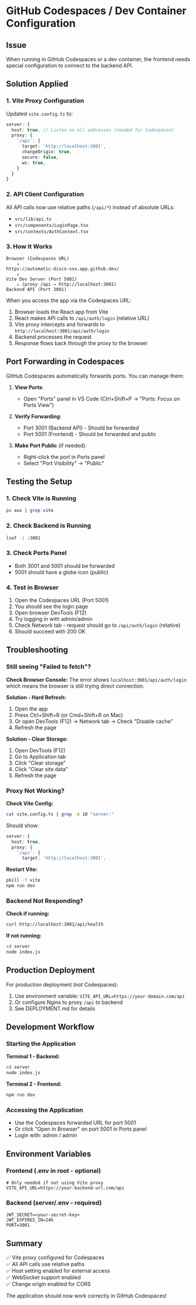 # GitHub Codespaces / Dev Container Configuration

## Issue
When running in GitHub Codespaces or a dev container, the frontend needs special configuration to connect to the backend API.

## Solution Applied

### 1. Vite Proxy Configuration
Updated `vite.config.ts` to:
```typescript
server: {
  host: true, // Listen on all addresses (needed for Codespaces)
  proxy: {
    '/api': {
      target: 'http://localhost:3001',
      changeOrigin: true,
      secure: false,
      ws: true,
    }
  }
}
```

### 2. API Client Configuration
All API calls now use relative paths (`/api/*`) instead of absolute URLs:
- `src/lib/api.ts`
- `src/components/LoginPage.tsx`
- `src/contexts/AuthContext.tsx`

### 3. How It Works

```
Browser (Codespaces URL)
    ↓
https://automatic-disco-xxx.app.github.dev/
    ↓
Vite Dev Server (Port 5001)
    ↓ (proxy /api → http://localhost:3001)
Backend API (Port 3001)
```

When you access the app via the Codespaces URL:
1. Browser loads the React app from Vite
2. React makes API calls to `/api/auth/login` (relative URL)
3. Vite proxy intercepts and forwards to `http://localhost:3001/api/auth/login`
4. Backend processes the request
5. Response flows back through the proxy to the browser

## Port Forwarding in Codespaces

GitHub Codespaces automatically forwards ports. You can manage them:

1. **View Ports**: 
   - Open "Ports" panel in VS Code (Ctrl+Shift+P → "Ports: Focus on Ports View")
   
2. **Verify Forwarding**:
   - Port 3001 (Backend API) - Should be forwarded
   - Port 5001 (Frontend) - Should be forwarded and public

3. **Make Port Public** (if needed):
   - Right-click the port in Ports panel
   - Select "Port Visibility" → "Public"

## Testing the Setup

### 1. Check Vite is Running
```bash
ps aux | grep vite
```

### 2. Check Backend is Running
```bash
lsof -i :3001
```

### 3. Check Ports Panel
- Both 3001 and 5001 should be forwarded
- 5001 should have a globe icon (public)

### 4. Test in Browser
1. Open the Codespaces URL (Port 5001)
2. You should see the login page
3. Open browser DevTools (F12)
4. Try logging in with admin/admin
5. Check Network tab - request should go to `/api/auth/login` (relative)
6. Should succeed with 200 OK

## Troubleshooting

### Still seeing "Failed to fetch"?

**Check Browser Console:**
The error shows `localhost:3001/api/auth/login` which means the browser is still trying direct connection.

**Solution - Hard Refresh:**
1. Open the app
2. Press Ctrl+Shift+R (or Cmd+Shift+R on Mac)
3. Or open DevTools (F12) → Network tab → Check "Disable cache"
4. Refresh the page

**Solution - Clear Storage:**
1. Open DevTools (F12)
2. Go to Application tab
3. Click "Clear storage"
4. Click "Clear site data"
5. Refresh the page

### Proxy Not Working?

**Check Vite Config:**
```bash
cat vite.config.ts | grep -A 10 "server:"
```

Should show:
```typescript
server: {
  host: true,
  proxy: {
    '/api': {
      target: 'http://localhost:3001',
```

**Restart Vite:**
```bash
pkill -f vite
npm run dev
```

### Backend Not Responding?

**Check if running:**
```bash
curl http://localhost:3001/api/health
```

**If not running:**
```bash
cd server
node index.js
```

## Production Deployment

For production deployment (not Codespaces):
1. Use environment variable: `VITE_API_URL=https://your-domain.com/api`
2. Or configure Nginx to proxy `/api` to backend
3. See DEPLOYMENT.md for details

## Development Workflow

### Starting the Application

**Terminal 1 - Backend:**
```bash
cd server
node index.js
```

**Terminal 2 - Frontend:**
```bash
npm run dev
```

### Accessing the Application

- Use the Codespaces forwarded URL for port 5001
- Or click "Open in Browser" on port 5001 in Ports panel
- Login with: admin / admin

## Environment Variables

### Frontend (.env in root - optional)
```env
# Only needed if not using Vite proxy
VITE_API_URL=https://your-backend-url.com/api
```

### Backend (server/.env - required)
```env
JWT_SECRET=<your-secret-key>
JWT_EXPIRES_IN=24h
PORT=3001
```

## Summary

✅ Vite proxy configured for Codespaces  
✅ All API calls use relative paths  
✅ Host setting enabled for external access  
✅ WebSocket support enabled  
✅ Change origin enabled for CORS  

The application should now work correctly in GitHub Codespaces!
